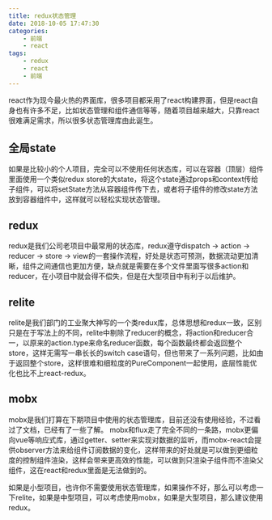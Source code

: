 ```yaml
---
title: redux状态管理
date: 2018-10-05 17:47:30
categories:
    - 前端
    - react
tags:
    - redux
    - react
    - 前端
---
```

react作为现今最火热的界面库，很多项目都采用了react构建界面，但是react自身也有许多不足，比如状态管理和组件通信等等，随着项目越来越大，只靠react很难满足需求，所以很多状态管理库由此诞生。

## 全局state
如果是比较小的个人项目，完全可以不使用任何状态库，可以在容器（顶层）组件里面使用一个类似redux store的大state，将这个state通过props和context传给子组件，可以将setState方法从容器组件传下去，或者将子组件的修改state方法放到容器组件中，这样就可以轻松实现状态管理。

## redux
redux是我们公司老项目中最常用的状态库，redux遵守dispatch -> action -> reducer -> store -> view的一套操作流程，好处是状态可预测，数据流动更加清晰，组件之间通信也更加方便，缺点就是需要在多个文件里面写很多action和reducer，在小项目中就会得不偿失，但是在大型项目中有利于以后维护。

## relite
relite是我们部门的工业聚大神写的一个类redux库，总体思想和redux一致，区别只是在于写法上的不同，relite中剔除了reducer的概念，将action和reducer合一，以原来的action.type来命名reducer函数，每个函数最终都会返回整个store，这样无需写一串长长的switch case语句，但也带来了一系列问题，比如由于返回整个store，这样很难和细粒度的PureComponent一起使用，底层性能优化也比不上react-redux。

## mobx
mobx是我们打算在下期项目中使用的状态管理库，目前还没有使用经验，不过看过了文档，已经有了一些了解。
mobx和flux走了完全不同的一条路，mobx更偏向vue等响应式库，通过getter、setter来实现对数据的监听，而mobx-react会提供observer方法来给组件订阅数据的变化，这样带来的好处就是可以做到更细粒度的控制组件渲染，这样会带来更高效的性能，可以做到只渲染子组件而不渲染父组件，这在react和redux里面是无法做到的。

如果是小型项目，也许你不需要使用状态管理库，如果操作不好，那么可以考虑一下relite，如果是中型项目，可以考虑使用mobx，如果是大型项目，那么建议使用redux。

